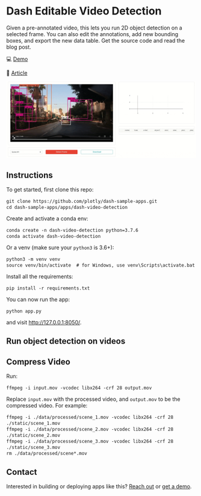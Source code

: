 <!--
To get started, replace
Dash Editable Video Detection with your app name (e.g. Dash Super Cool App)
dash-av-video-detection with the short handle (e.g. dash-super-cool)

If this is in dash sample apps, uncomment the second "git clone https..." and remove the first one.
If this is in dash sample apps and you have a colab demo, uncomment the "Open in Colab" link to see the badge (make sure to create a ColabDemo.ipynb) first.

-->
# Dash Editable Video Detection
<!-- 
[![Open In Colab](https://colab.research.google.com/assets/colab-badge.svg)](https://colab.research.google.com/github/plotly/dash-sample-apps/blob/master/apps/dash-av-video-detection/ColabDemo.ipynb)
 -->

Given a pre-annotated video, this lets you run 2D object detection on a selected frame. You can also edit the annotations, add new bounding boxes, and export the new data table. Get the source code and read the blog post.

💻 [Demo](https://dash-gallery.plotly.host/dash-video-detection/)

📰 [Article](https://medium.com/plotly/the-history-of-autonomous-vehicle-datasets-and-3-open-source-python-apps-for-visualizing-them-afee9d13f58a)

![demo](assets/demo.gif)

## Instructions

To get started, first clone this repo:


```
git clone https://github.com/plotly/dash-sample-apps.git
cd dash-sample-apps/apps/dash-video-detection
```


Create and activate a conda env:
```
conda create -n dash-video-detection python=3.7.6
conda activate dash-video-detection
```

Or a venv (make sure your `python3` is 3.6+):
```
python3 -m venv venv
source venv/bin/activate  # for Windows, use venv\Scripts\activate.bat
```

Install all the requirements:

```
pip install -r requirements.txt
```

You can now run the app:
```
python app.py
```

and visit http://127.0.0.1:8050/.


## Run object detection on videos

## Compress Video

Run:

```
ffmpeg -i input.mov -vcodec libx264 -crf 28 output.mov
```

Replace `input.mov` with the processed video, and `output.mov` to be the compressed video. For example:

```
ffmpeg -i ./data/processed/scene_1.mov -vcodec libx264 -crf 28 ./static/scene_1.mov
ffmpeg -i ./data/processed/scene_2.mov -vcodec libx264 -crf 28 ./static/scene_2.mov
ffmpeg -i ./data/processed/scene_3.mov -vcodec libx264 -crf 28 ./static/scene_3.mov
rm ./data/processed/scene*.mov
```

## Contact

Interested in building or deploying apps like this? [Reach out](https://plotly.com/contact-us/) or [get a demo](https://plotly.com/get-demo).